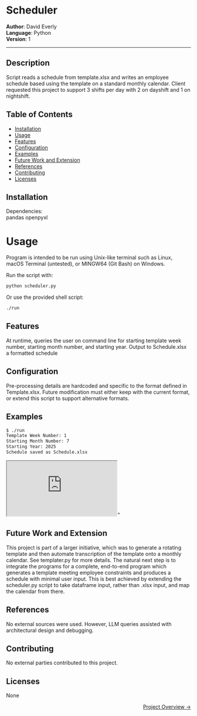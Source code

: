 # Scheduler

**Author**: David Everly  
**Language**: Python  
**Version**: 1 

---

## Description  
Script reads a schedule from template.xlsx and writes an employee schedule based using the template on a standard monthly calendar. Client requested this project to support 3 shifts per day with 2 on dayshift and 1 on nightshift.

## Table of Contents
- [Installation](#installation)
- [Usage](#usage)
- [Features](#features)
- [Configuration](#configuration)
- [Examples](#examples)
- [Future Work and Extension](#future-work-and-extension)
- [References](#references)
- [Contributing](#contributing)
- [Licenses](#licenses)

## Installation
Dependencies:   
pandas
openpyxl

# Usage
Program is intended to be run using Unix-like terminal such as Linux, macOS Terminal (untested), or MINGW64 (Git Bash) on Windows.  

Run the script with: 
```bash 
python scheduler.py
```    
Or use the provided shell script:    
```bash
./run  
```

## Features  
At runtime, queries the user on command line for starting template week number, starting month number, and starting year.  Output to Schedule.xlsx a formatted schedule

## Configuration  
Pre-processing details are hardcoded and specific to the format defined in Template.xlsx.  Future modification must either keep with the current format, or extend this script to support alternative formats.

## Examples  

```bash
$ ./run
Template Week Number: 1
Starting Month Number: 7
Starting Year: 2025
Schedule saved as Schedule.xlsx
```

<iframe src="https://docs.google.com/spreadsheets/d/e/2PACX-1vRhSfov48lHD9mZk3m05FcPiqS9fAAVw-penkR9oDgX4RjbmHX2TzpdzqAl9daO_F8v2RHPXxekbIQP/pubhtml?widget=true&amp;headers=false"></iframe>"

## Future Work and Extension  
This project is part of a larger initiative, which was to generate a rotating template and then automate transcription of the template onto a monthly calendar.  See templater.py for more details.  The natural next step is to integrate the programs for a complete, end-to-end program which generates a template meeting employee constraints and produces a schedule with minimal user input.  This is best achieved by extending the scheduler.py script to take dataframe input, rather than .xlsx input, and map the calendar from there.

## References  
No external sources were used. However, LLM queries assisted with architectural design and debugging.  

## Contributing  
No external parties contributed to this project.  

## Licenses  
None

<a href="https://www.dmeverly.com/completedprojects/QUIC/" style="display: block; text-align:right;" target = "_blank">  Project Overview -> </a> 